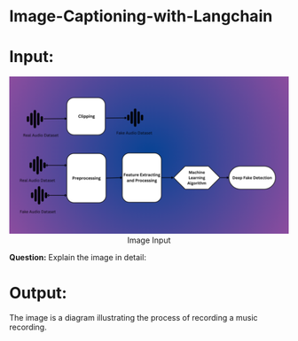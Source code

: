 # Image-Captioning-with-Langchain

# Input:
<p align="center">
  <img width="600" src="https://raw.githubusercontent.com/Faiqaslam/Image-Captioning-with-Langchain/main/image.png">
  </br>Image Input
</p>

<p> <b>Question:</b> Explain the image in detail:</p>

# Output:
The image is a diagram illustrating the process of recording a music recording.
